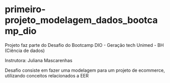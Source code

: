 # primeiro-projeto_modelagem_dados_bootcamp_dio


Projeto faz parte do Desafio do Bootcamp DIO - Geração tech Unimed - BH (Ciência de dados)



Instrutora: Juliana Mascarenhas



Desafio consiste em fazer uma modelagem para um projeto de ecommerce, utilizando conceitos relacionados a EER
